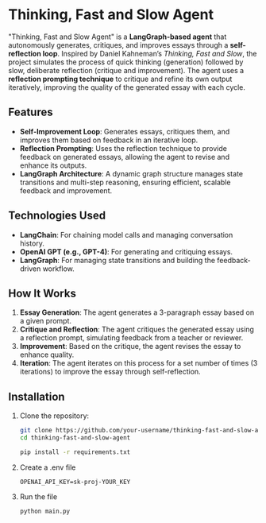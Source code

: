 # **Thinking, Fast and Slow Agent**

"Thinking, Fast and Slow Agent" is a **LangGraph-based agent** that autonomously generates, critiques, and improves essays through a **self-reflection loop**. Inspired by Daniel Kahneman’s *Thinking, Fast and Slow*, the project simulates the process of quick thinking (generation) followed by slow, deliberate reflection (critique and improvement). The agent uses a **reflection prompting technique** to critique and refine its own output iteratively, improving the quality of the generated essay with each cycle.

## **Features**

- **Self-Improvement Loop**: Generates essays, critiques them, and improves them based on feedback in an iterative loop.
- **Reflection Prompting**: Uses the reflection technique to provide feedback on generated essays, allowing the agent to revise and enhance its outputs.
- **LangGraph Architecture**: A dynamic graph structure manages state transitions and multi-step reasoning, ensuring efficient, scalable feedback and improvement.

## **Technologies Used**

- **LangChain**: For chaining model calls and managing conversation history.
- **OpenAI GPT (e.g., GPT-4)**: For generating and critiquing essays.
- **LangGraph**: For managing state transitions and building the feedback-driven workflow.

## **How It Works**

1. **Essay Generation**: The agent generates a 3-paragraph essay based on a given prompt.
2. **Critique and Reflection**: The agent critiques the generated essay using a reflection prompt, simulating feedback from a teacher or reviewer.
3. **Improvement**: Based on the critique, the agent revises the essay to enhance quality.
4. **Iteration**: The agent iterates on this process for a set number of times (3 iterations) to improve the essay through self-reflection.

## **Installation**

1. Clone the repository:
   ```bash
   git clone https://github.com/your-username/thinking-fast-and-slow-agent.git
   cd thinking-fast-and-slow-agent

   pip install -r requirements.txt
   ``` 

2. Create a .env file 
   ``` 
   OPENAI_API_KEY=sk-proj-YOUR_KEY
   ``` 

3. Run the file 
   ``` 
   python main.py 
   ```

